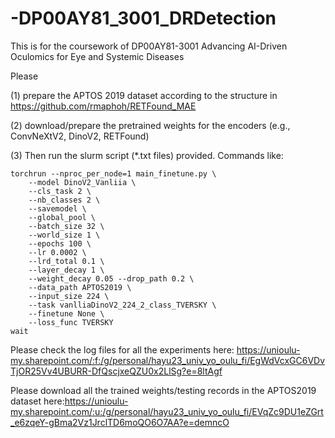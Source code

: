 # -DP00AY81_3001_DRDetection
This is for the coursework of DP00AY81-3001 Advancing AI-Driven Oculomics for Eye and Systemic Diseases

Please 

(1) prepare the APTOS 2019 dataset according to the structure in https://github.com/rmaphoh/RETFound_MAE

(2) download/prepare the pretrained weights for the encoders (e.g., ConvNeXtV2, DinoV2, RETFound)

(3) Then run the slurm script (*.txt files) provided. Commands like: 

```
torchrun --nproc_per_node=1 main_finetune.py \
    --model DinoV2_Vanliia \
    --cls_task 2 \
    --nb_classes 2 \
    --savemodel \
    --global_pool \
    --batch_size 32 \
    --world_size 1 \
    --epochs 100 \
    --lr 0.0002 \
    --lrd_total 0.1 \
    --layer_decay 1 \
    --weight_decay 0.05 --drop_path 0.2 \
    --data_path APTOS2019 \
    --input_size 224 \
    --task vanlliaDinoV2_224_2_class_TVERSKY \
    --finetune None \
    --loss_func TVERSKY
wait
```

Please check the log files for all the experiments here: https://unioulu-my.sharepoint.com/:f:/g/personal/hayu23_univ_yo_oulu_fi/EgWdVcxGC6VDvTjOR25Vv4UBURR-DfQscjxeQZU0x2LlSg?e=8ltAgf

Please download all the trained weights/testing records in the APTOS2019 dataset here:https://unioulu-my.sharepoint.com/:u:/g/personal/hayu23_univ_yo_oulu_fi/EVqZc9DU1eZGrt_e6zqeY-gBma2Vz1JrclTD6moQO6O7AA?e=demncO
